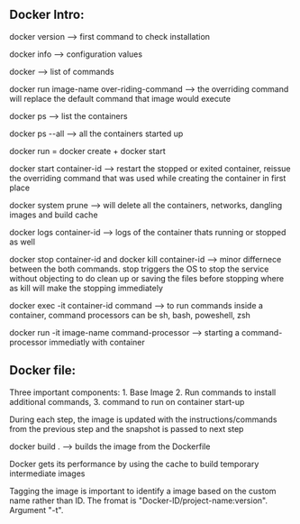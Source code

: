 ## Docker Intro:

docker version --> first command to check installation 

docker info --> configuration values

docker --> list of commands

docker run image-name over-riding-command --> the overriding command will replace the default command that image would execute

docker ps --> list  the containers

docker ps --all --> all the containers started up

docker run = docker create + docker start 

docker start container-id --> restart the stopped or exited container, reissue the overriding command that was used while creating the container in first place

docker system prune --> will delete all the containers, networks, dangling images and build cache

docker logs container-id --> logs of the container thats running or stopped as well

docker stop container-id  and docker kill container-id --> minor differnece between the both commands. stop triggers the OS to stop the service without objecting to do clean up or saving the files before stopping where as kill will make the stopping immediately

docker exec -it container-id command --> to run commands inside a container, command processors can be sh, bash, poweshell, zsh

docker run -it image-name command-processor --> starting a command-processor immediatly with container

## Docker file:

Three important components: 1. Base Image 2. Run commands to install additional commands,  3. command to run on container start-up

During each step, the image is updated with the instructions/commands from the previous step and the snapshot is passed to next step

docker build . --> builds the image from the Dockerfile

Docker gets its performance by using the cache to build temporary intermediate images

Tagging the image is important to identify a image based on the custom name rather than ID. The fromat is "Docker-ID/project-name:version". Argument "-t". 










